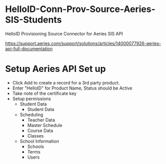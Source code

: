 # HelloID-Conn-Prov-Source-Aeries-SIS-Students
HelloID Provisioning Source Connector for Aeries SIS API

https://support.aeries.com/support/solutions/articles/14000077926-aeries-api-full-documentation

# Setup Aeries API Set up

- Click Add to create a record for a 3rd party product.
- Enter "HelloID" for Product Name, Status should be Active
- Take note of the certificate key
- Setup permissions
  - Student Data
    - Student Data
  - Scheduling
    - Teacher Data
    - Master Schedule
    - Course Data
    - Classes
  - School Information
    - Schools
    - Terms
    - Users
